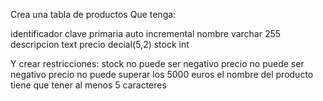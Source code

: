 Crea una tabla de productos
Que tenga:

identificador clave primaria auto incremental
nombre varchar 255
descripcion text
precio decial(5,2)
stock int

Y crear restricciones:
stock no puede ser negativo
precio no puede ser negativo
precio no puede superar los 5000 euros
el nombre del producto tiene que tener al menos 5 caracteres
